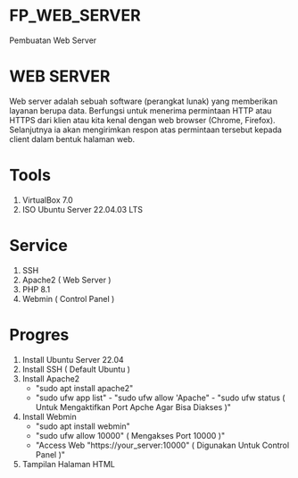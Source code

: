 # FP_WEB_SERVER
Pembuatan Web Server

# WEB SERVER
Web server adalah sebuah software (perangkat lunak) yang memberikan layanan berupa data. Berfungsi untuk menerima permintaan HTTP atau HTTPS dari klien atau kita kenal dengan web browser (Chrome, Firefox). Selanjutnya ia akan mengirimkan respon atas permintaan tersebut kepada client dalam bentuk halaman web.

# Tools
1. VirtualBox 7.0
2. ISO Ubuntu Server 22.04.03 LTS

# Service
1. SSH
2. Apache2 ( Web Server )
3. PHP 8.1
4. Webmin ( Control Panel )

# Progres
1. Install Ubuntu Server 22.04
2. Install SSH ( Default Ubuntu )
3. Install Apache2
      - "sudo apt install apache2"
      - "sudo ufw app list" - "sudo ufw allow 'Apache" - "sudo ufw status ( Untuk Mengaktifkan Port Apche Agar Bisa Diakses )"
4. Install Webmin
      - "sudo apt install webmin"
      - "sudo ufw allow 10000" ( Mengakses Port 10000 )"
      - "Access Web "https://your_server:10000" ( Digunakan Untuk Control Panel )"
5. Tampilan Halaman HTML
   
